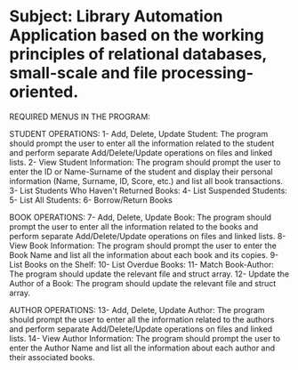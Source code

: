 # Subject: Library Automation Application based on the working principles of relational databases, small-scale and file processing-oriented.

REQUIRED MENUS IN THE PROGRAM:

STUDENT OPERATIONS:
1- Add, Delete, Update Student: The program should prompt the user to enter all the information related to the student and perform separate Add/Delete/Update operations on files and linked lists.
2- View Student Information: The program should prompt the user to enter the ID or Name-Surname of the student and display their personal information (Name, Surname, ID, Score, etc.) and list all book transactions.
3- List Students Who Haven't Returned Books:
4- List Suspended Students:
5- List All Students:
6- Borrow/Return Books

BOOK OPERATIONS:
7- Add, Delete, Update Book: The program should prompt the user to enter all the information related to the books and perform separate Add/Delete/Update operations on files and linked lists.
8- View Book Information: The program should prompt the user to enter the Book Name and list all the information about each book and its copies.
9- List Books on the Shelf:
10- List Overdue Books:
11- Match Book-Author: The program should update the relevant file and struct array.
12- Update the Author of a Book: The program should update the relevant file and struct array.

AUTHOR OPERATIONS:
13- Add, Delete, Update Author: The program should prompt the user to enter all the information related to the authors and perform separate Add/Delete/Update operations on files and linked lists.
14- View Author Information: The program should prompt the user to enter the Author Name and list all the information about each author and their associated books.









